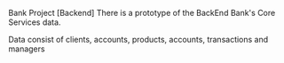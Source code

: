 Bank Project [Backend]
There is a prototype of the BackEnd Bank's Core Services data.

Data consist of clients, accounts, products, accounts, transactions and managers


